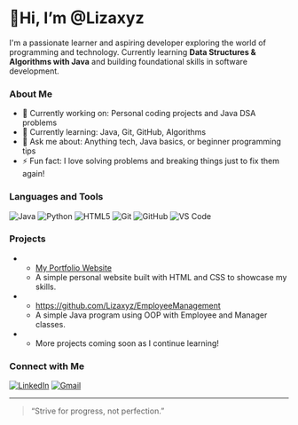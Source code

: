 # 👋Hi, I’m @Lizaxyz

 I'm a passionate learner and aspiring developer exploring the world of programming and technology. Currently learning **Data Structures & Algorithms with Java** and building foundational skills in software development.

### About Me
- 🔭 Currently working on: Personal coding projects and Java DSA problems
- 🌱 Currently learning: Java, Git, GitHub, Algorithms
- 💬 Ask me about: Anything tech, Java basics, or beginner programming tips
- ⚡ Fun fact: I love solving problems and breaking things just to fix them again!

### Languages and Tools
![Java](https://img.shields.io/badge/Java-%23ED8B00.svg?style=flat&logo=java&logoColor=white)
![Python](https://img.shields.io/badge/Python-%2314354C.svg?style=flat&logo=python&logoColor=white)
![HTML5](https://img.shields.io/badge/HTML5-%23E34F26.svg?style=flat&logo=html5&logoColor=white)
![Git](https://img.shields.io/badge/Git-%23F05033.svg?style=flat&logo=git&logoColor=white)
![GitHub](https://img.shields.io/badge/GitHub-%23121011.svg?style=flat&logo=github&logoColor=white)
![VS Code](https://img.shields.io/badge/VSCode-%23007ACC.svg?style=flat&logo=visual-studio-code&logoColor=white)

### Projects
- - [My Portfolio Website](https://github.com/Lizaxyz/lizaaxyz-github.com)
  - A simple personal website built with HTML and CSS to showcase my skills.
- - https://github.com/Lizaxyz/EmployeeManagement
  - A simple Java program using OOP with Employee and Manager classes.
- - More projects coming soon as I continue learning!

### Connect with Me

[![LinkedIn](https://img.shields.io/badge/LinkedIn-blue?style=flat&logo=linkedin&logoColor=white)](https://www.linkedin.com/in/liza-akhtar-aa4a672b9)
[![Gmail](https://img.shields.io/badge/Email-D14836?style=flat&logo=gmail&logoColor=white)](mailto:lizaak160@gmail.com)

---

> “Strive for progress, not perfection.”

<!---
Lizaxyz/Lizaxyz is a ✨ special ✨ repository because its `README.md` (this file) appears on your GitHub profile.
You can click the Preview link to take a look at your changes.
--->

